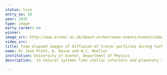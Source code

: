 ```yaml
---
status: live
entry_no: 18
year: 2015
type: image 
early_career: no 
winner: 
image_src: http://www.archer.ac.uk/about-archer/news-events/events/image-comp/gallery-2015/18_Entry_800.jpg
video_src: 
title: Time-elapsed images of diffusion of tracer particles during turbulent convection. 
name: Dr Jane Pratt, A. Busse and W.C. Mueller
institution: University of Exeter, Department of Physics
description:  In natural systems like stellar interiors and planetary atmospheres flows are not constrained by convection rolls or boundary  layers. As well as the structure of plumes in a flow, heat transfer is highly dependent on a fluid's Prandtl number, the ratio of  viscosity to thermal diffusivity.  In the solar convection zone thermal diffusivity dominates, and Prandtl numbers are estimated to  be 3 to 5 orders of magnitude lower than can be achieved by modern simulations. A theoretical understanding of how turbulent heat  transfer changes as the Prandtl number is lowered is key to effectively modelling convection. We have developed new methods of characterizing  the heat transfer in and around plumes using higher order statistics and Lagrangian tracer particles. We calculate statistics of heat transfer  from pseudospectral simulations of incompressible homogeneous Boussinesq hydrodynamic convection for the wide range of Prandtl numbers.
  
---
```

